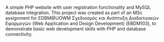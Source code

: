 A simple PHP website with user registration functionality and MySQL database integration.
This project was created as part of an MSc assignment for  EDBM@UOWM  Σχεδιασμός και Ανάπτυξη Διαδικτυακών Εφαρμογών (Web Application and Design Development) (EBDM103),
to demonstrate basic web development skills with PHP and database connectivity.
